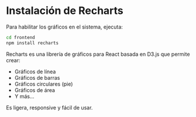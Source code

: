 # Instalación de Recharts

Para habilitar los gráficos en el sistema, ejecuta:

```bash
cd frontend
npm install recharts
```

Recharts es una librería de gráficos para React basada en D3.js que permite crear:
- Gráficos de línea
- Gráficos de barras
- Gráficos circulares (pie)
- Gráficos de área
- Y más...

Es ligera, responsive y fácil de usar.
